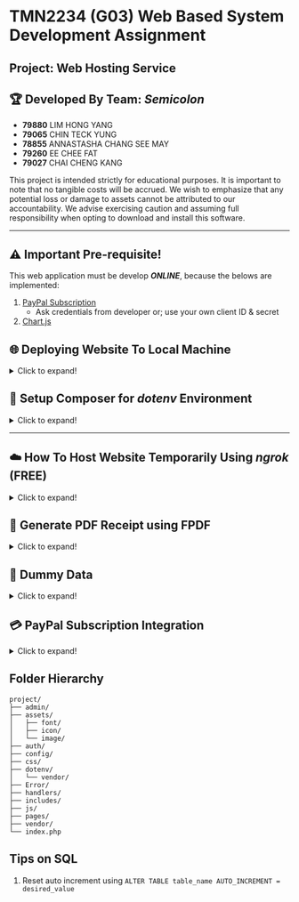 # TMN2234 (G03) Web Based System Development Assignment

## Project: Web Hosting Service

## 🏆 Developed By Team: _Semicolon_

- **79880** LIM HONG YANG
- **79065** CHIN TECK YUNG
- **78855** ANNASTASHA CHANG SEE MAY
- **79260** EE CHEE FAT
- **79027** CHAI CHENG KANG

This project is intended strictly for educational purposes. It is important to note that no tangible costs will be accrued. We wish to emphasize that any potential loss or damage to assets cannot be attributed to our accountability. We advise exercising caution and assuming full responsibility when opting to download and install this software.

---

## ⚠️ Important Pre-requisite!

This web application must be develop **_ONLINE_**, because the belows are implemented:

1. [PayPal Subscription](https://developer.paypal.com/docs/subscriptions/)
   - Ask credentials from developer or; use your own client ID & secret
2. [Chart.js](https://www.chartjs.org/)

## 🌐 Deploying Website To Local Machine

<details>
<summary>Click to expand!</summary><br>

### Option 1

1. Empty your `xampp/htdocs/` directory and replace it with all the project files

### Option 2

1. Open XAMPP
2. Click config (Apache)
3. Select `Apache (httpd.conf)`
4. Search for `DocumentRoot`, change the directory to your project folder

**You will see this (by default):**

```
DocumentRoot "C:/xampp/htdocs"
<Directory "C:/xampp/htdocs">
```

**Change to:**

```
DocumentRoot "path/to/your/project/folder"
<Directory "path/to/your/project/folder">
```

5. Save it, restart XAMPP and start Apache and MySQL
6. Import `id20654951_semicolonix.sql` to database (assuming no error)
7. Done, try `localhost/index.php`

</details>

## 🔑 Setup Composer for _dotenv_ Environment

<details>
<summary>Click to expand!</summary><br>

1. Download [Composer.exe](https://getcomposer.org/download/#:~:text=from%20any%20directory.-,Download%20and%20run,-Composer%2DSetup.exe) (v2.5.8 as of 08-Aug-2023) [Video Tutorial](https://www.youtube.com/watch?v=0WKvSplDxBY)
2. Install as default setting

#### If missing `dotenv` folder

3. Create a `dotenv` folder
4. Open vsCode terminal, `cd dotenv`
5. type in `composer require vlucas/phpdotenv`
6. Will see the package installed: `composer.json` & `composer.lock`

</details>

---

## ☁️ How To Host Website Temporarily Using _ngrok_ (FREE)

<details>
<summary>Click to expand!</summary><br>

1. [Register](https://dashboard.ngrok.com/signup) ngrok account
2. [Login](https://dashboard.ngrok.com/login) ngrok aacount
3. Download [ngrok](https://ngrok.com/download) (please remember the download directory)
4. Run `cmd`
5. `cd /absolute/path/to/your/ngrok-v3-stable-windows-amd64` (ngrok.exe should be inside)
6. type `ngrok` & hit ENTER - check if is correctly install (assuming no error)
7. Run your XAMPP/WampServer (Start Apache & MySQL)
8. Goto [ngrok Dashboard](https://dashboard.ngrok.com/get-started/your-authtoken) to get your _AuthToken_
9. Go back to cmd
10. type `ngrok config add-authtoken PUT_YOUR_AuthToken_HERE` & hit ENTER (only need to do this ONCE)
11. type `ngrok http 80` & hit ENTER (listening port 80, may vary depends on your local server)
12. You will now see beautiful interface in cmd
13. Copy the `Forwarding` link
14. Paste the link to any browser
15. to QUIT/Close tunnel: `Ctrl + C` in cmd

### Extra

🔁 Repeat Step `[4], [5], [11-15]` if you wish to re-open a tunnel<br>
✒️ Note: The link will be expired if you choose to close the tunnel (`Ctrl + C`)<br>
✒️ How to update ngrok: `ngrok udpate`

</details>

## 🧾 Generate PDF Receipt using FPDF

<details>
<summary>Click to expand!</summary><br>

1. Download the latest [fpdf](http://www.fpdf.org/) as zip file (v1.85 as of 18-6-2023)
2. Extract and put in the project directory

</details>

## 📒 Dummy Data

<details>
<summary>Click to expand!</summary><br>

```
hashing method : password_hash("YOUR_PASSWORD", PASSWORD_BCRYPT);
verify method  : password_verify("YOUR_PASSWORD", $hash);
```

| Role  | Email                  | PWD         |
| ----- | ---------------------- | ----------- |
| ADMIN | admin1@semicolonix.com | 12356       |
| ----- | ---------------------- | ----------- |
| USER  | cynthia@gmail.com      | 123         |
| USER  | name1@gmail.com        | 123         |
| USER  | name2@gmail.com        | 123         |
| USER  | name3@gmail.com        | 123         |
| USER  | alex@gmail.com         | alex456@    |
| USER  | alice@outlook.com      | Alicepass   |
| USER  | bob@hotmail.com        | qwerty789   |
| USER  | emily@hotmail.com      | emily123    |
| USER  | james@gmail.com        | brown123    |
| USER  | jane@yahoo.com         | secret456   |
| USER  | john@gmail.com         | password123 |
| USER  | laura@gamil.com        | laura524    |
| USER  | michael@yahoo.com      | mike78900   |
| USER  | sarah@gmail.com        | sarah456    |

</details>

## 💳 PayPal Subscription Integration

<details>
<summary>Click to expand!</summary>

### Types of payment

1. One-time payment/checkout
2. Recurring Payment (**we use this**)

### Note

- we use `client URL (cURL)` for transaction -- the NEW & EASY way
- we are **NOT** using `Instant Payment Notification (IPN)` for transaction -- the OG way
- [PayPal Subscription Guide](https://developer.paypal.com/docs/api/subscriptions/v1/)
- [PayPal HTTP response](https://developer.paypal.com/api/rest/responses/)

### Paypal Credentials

Ask from developer

</details>

## Folder Hierarchy

```
project/
├── admin/
├── assets/
│   ├── font/
│   ├── icon/
│   └── image/
├── auth/
├── config/
├── css/
├── dotenv/
│   └── vendor/
├── Error/
├── handlers/
├── includes/
├── js/
├── pages/
├── vendor/
└── index.php
```

## Tips on SQL

1. Reset auto increment using `ALTER TABLE table_name AUTO_INCREMENT = desired_value`
